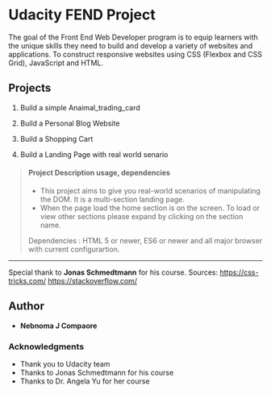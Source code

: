 # Udacity FEND Project

The goal of the Front End Web Developer program is to equip learners with the unique skills they need to build and develop a variety of websites and applications. To construct responsive websites using CSS (Flexbox and CSS Grid), JavaScript and HTML.

## Projects

1. Build a simple Anaimal_trading_card

2. Build a Personal Blog Website

3. Build a Shopping Cart

4. Build a Landing Page with real world senario

> #### Project Description usage, dependencies
>
> - This project aims to give you real-world scenarios of manipulating the DOM.
  It is a multi-section landing page.
> - When the page load the home section is on the screen. 
  To load or view other sections please expand by clicking on the section name.
>
>  Dependencies : HTML 5 or newer, ES6 or newer and all major browser with current configurartion.

***
Special thank to **Jonas Schmedtmann** for his course.
Sources: https://css-tricks.com/
         https://stackoverflow.com/



## Author
+ **Nebnoma J Compaore**

### Acknowledgments

- Thank you to Udacity team
- Thanks to Jonas Schmedtmann for his course
- Thanks to Dr. Angela Yu for her course
